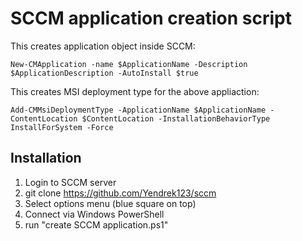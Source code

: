 # SCCM application creation script

This creates application object inside SCCM:
```
New-CMApplication -name $ApplicationName -Description $ApplicationDescription -AutoInstall $true
```

This creates MSI deployment type for the above appliaction:
```
Add-CMMsiDeploymentType -ApplicationName $ApplicationName -ContentLocation $ContentLocation -InstallationBehaviorType InstallForSystem -Force
```

## Installation


1. Login to SCCM server
2. git clone https://github.com/Yendrek123/sccm
2. Select options menu (blue square on top)
3. Connect via Windows PowerShell
4. run "create SCCM application.ps1"
